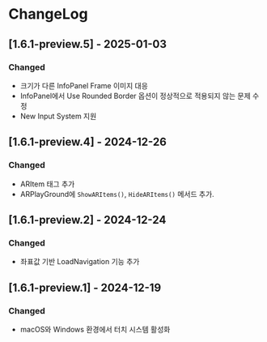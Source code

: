 # ChangeLog

## [1.6.1-preview.5] - 2025-01-03
### Changed
* 크기가 다른 InfoPanel Frame 이미지 대응
* InfoPanel에서 Use Rounded Border 옵션이 정상적으로 적용되지 않는 문제 수정
* New Input System 지원

## [1.6.1-preview.4] - 2024-12-26
### Changed
* ARItem 태그 추가
* ARPlayGround에 `ShowARItems()`, `HideARItems()` 메서드 추가.

## [1.6.1-preview.2] - 2024-12-24
### Changed
* 좌표값 기반 LoadNavigation 기능 추가

## [1.6.1-preview.1] - 2024-12-19
### Changed
* macOS와 Windows 환경에서 터치 시스템 활성화